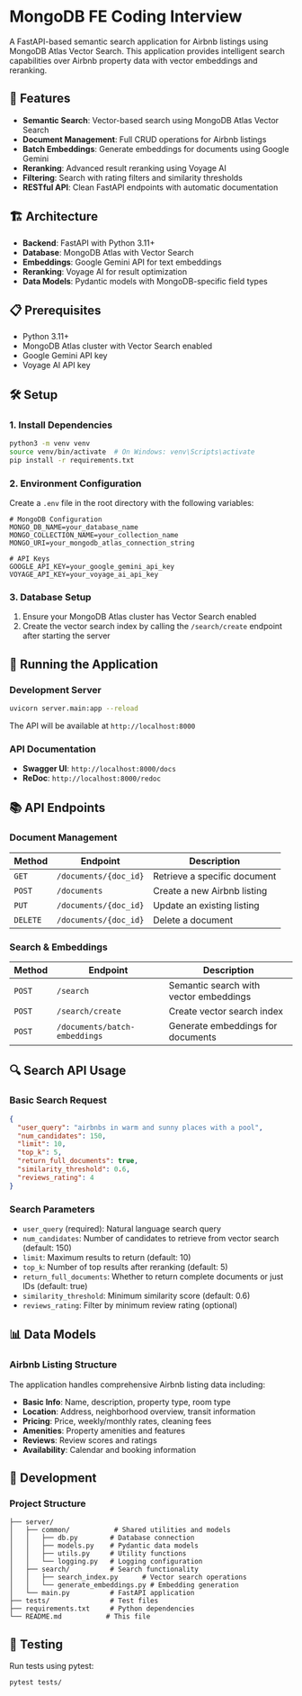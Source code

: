 # MongoDB FE Coding Interview

A FastAPI-based semantic search application for Airbnb listings using MongoDB Atlas Vector Search. This application provides intelligent search capabilities over Airbnb property data with vector embeddings and reranking.

## 🚀 Features

- **Semantic Search**: Vector-based search using MongoDB Atlas Vector Search
- **Document Management**: Full CRUD operations for Airbnb listings
- **Batch Embeddings**: Generate embeddings for documents using Google Gemini
- **Reranking**: Advanced result reranking using Voyage AI
- **Filtering**: Search with rating filters and similarity thresholds
- **RESTful API**: Clean FastAPI endpoints with automatic documentation

## 🏗️ Architecture

- **Backend**: FastAPI with Python 3.11+
- **Database**: MongoDB Atlas with Vector Search
- **Embeddings**: Google Gemini API for text embeddings
- **Reranking**: Voyage AI for result optimization
- **Data Models**: Pydantic models with MongoDB-specific field types

## 📋 Prerequisites

- Python 3.11+
- MongoDB Atlas cluster with Vector Search enabled
- Google Gemini API key
- Voyage AI API key

## 🛠️ Setup

### 1. Install Dependencies

```bash
python3 -m venv venv
source venv/bin/activate  # On Windows: venv\Scripts\activate
pip install -r requirements.txt
```

### 2. Environment Configuration

Create a `.env` file in the root directory with the following variables:

```env
# MongoDB Configuration
MONGO_DB_NAME=your_database_name
MONGO_COLLECTION_NAME=your_collection_name
MONGO_URI=your_mongodb_atlas_connection_string

# API Keys
GOOGLE_API_KEY=your_google_gemini_api_key
VOYAGE_API_KEY=your_voyage_ai_api_key
```

### 3. Database Setup

1. Ensure your MongoDB Atlas cluster has Vector Search enabled
2. Create the vector search index by calling the `/search/create` endpoint after starting the server

## 🚀 Running the Application

### Development Server

```bash
uvicorn server.main:app --reload
```

The API will be available at `http://localhost:8000`

### API Documentation

- **Swagger UI**: `http://localhost:8000/docs`
- **ReDoc**: `http://localhost:8000/redoc`

## 📚 API Endpoints

### Document Management

| Method | Endpoint | Description |
|--------|----------|-------------|
| `GET` | `/documents/{doc_id}` | Retrieve a specific document |
| `POST` | `/documents` | Create a new Airbnb listing |
| `PUT` | `/documents/{doc_id}` | Update an existing listing |
| `DELETE` | `/documents/{doc_id}` | Delete a document |

### Search & Embeddings

| Method | Endpoint | Description |
|--------|----------|-------------|
| `POST` | `/search` | Semantic search with vector embeddings |
| `POST` | `/search/create` | Create vector search index |
| `POST` | `/documents/batch-embeddings` | Generate embeddings for documents |

## 🔍 Search API Usage

### Basic Search Request

```json
{
  "user_query": "airbnbs in warm and sunny places with a pool",
  "num_candidates": 150,
  "limit": 10,
  "top_k": 5,
  "return_full_documents": true,
  "similarity_threshold": 0.6,
  "reviews_rating": 4
}
```

### Search Parameters

- `user_query` (required): Natural language search query
- `num_candidates`: Number of candidates to retrieve from vector search (default: 150)
- `limit`: Maximum results to return (default: 10)
- `top_k`: Number of top results after reranking (default: 5)
- `return_full_documents`: Whether to return complete documents or just IDs (default: true)
- `similarity_threshold`: Minimum similarity score (default: 0.6)
- `reviews_rating`: Filter by minimum review rating (optional)

## 📊 Data Models

### Airbnb Listing Structure

The application handles comprehensive Airbnb listing data including:

- **Basic Info**: Name, description, property type, room type
- **Location**: Address, neighborhood overview, transit information
- **Pricing**: Price, weekly/monthly rates, cleaning fees
- **Amenities**: Property amenities and features
- **Reviews**: Review scores and ratings
- **Availability**: Calendar and booking information


## 🔧 Development

### Project Structure

```
├── server/
│   ├── common/           # Shared utilities and models
│   │   ├── db.py        # Database connection
│   │   ├── models.py    # Pydantic data models
│   │   ├── utils.py     # Utility functions
│   │   └── logging.py   # Logging configuration
│   ├── search/          # Search functionality
│   │   ├── search_index.py      # Vector search operations
│   │   └── generate_embeddings.py # Embedding generation
│   └── main.py          # FastAPI application
├── tests/               # Test files
├── requirements.txt     # Python dependencies
└── README.md           # This file
```

## 🧪 Testing

Run tests using pytest:

```bash
pytest tests/
```

